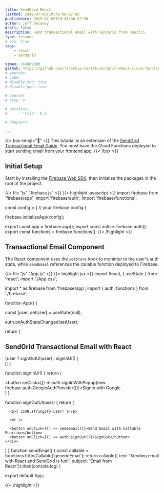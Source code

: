 ```yaml
---
title: SendGrid React
lastmod: 2019-07-05T10:43:06-07:00
publishdate: 2019-07-05T10:43:06-07:00
author: Jeff Delaney
draft: false
description: Send transactional email with SendGrid from ReactJS
type: lessons
# pro: true
tags: 
    - react
    - sendgrid

vimeo: 346869300
github: https://github.com/fireship-io/196-sendgrid-email-cloud-functions
# youtube: 
# code: 
# disable_toc: true
# disable_qna: true

# courses
# step: 0

# versions: 
#     - "rxjs": 6.3

# chapters:

---
```


{{< box emoji="👀" >}}
This tutorial is an extension of the <a href="/lessons/sendgrid-transactional-email-guide/)">SendGrid Transactional Email Guide</a>. You must have the Cloud Functions deployed to start sending email from your frontend app. 
{{< /box >}}


## Initial Setup

Start by installing the [Firebase Web SDK](https://firebase.google.com/docs/web/setup), then initialize the packages in the root of the project.  

{{< file "js" "firebase.js" >}}
{{< highlight javascript >}}
import firebase from 'firebase/app';
import 'firebase/auth';
import 'firebase/functions';

const config = {
 // your firebase config
}

firebase.initializeApp(config);

export const app = firebase.app();
export const auth = firebase.auth();
export const functions = firebase.functions();
{{< /highlight >}}


## Transactional Email Component

The React component uses the `setState` hook to monintor to the user's auth state, while `sendEmail` references the callable function deployed to Firebase.

{{< file "js" "App.js" >}}
{{< highlight jsx >}}
import React, { useState } from 'react';
import './App.css';

import * as firebase from 'firebase/app';
import { auth, functions } from './firebase';

function App() {

  const [user, setUser] = useState(null);

  auth.onAuthStateChanged(setUser);

  return (
    <div className="App">
      <h2>SendGrid Transactional Email with React</h2>
      {user ? signOutUI(user) : signInUI() }
    </div>
  );
}

function signInUI() {
  return (
    <div>
      <button onClick={() => auth.signInWithPopup(new firebase.auth.GoogleAuthProvider())}>SignIn with Google</button>
    </div>
  )
}

function signOutUI(user) {
  return (
    <div>
      
      <p>{ JSON.stringify(user) }</p>

      <hr />

      <button onClick={() => sendEmail()}>Send Email with Callable Function</button>
      <button onClick={() => auth.signOut()}>SignOut</button>
    </div>
  )
}
function sendEmail() {
  const callable = functions.httpsCallable('genericEmail');
  return callable({ text: 'Sending email with React and SendGrid is fun!', subject: 'Email from React'}).then(console.log)
}

export default App;

{{< /highlight >}}

